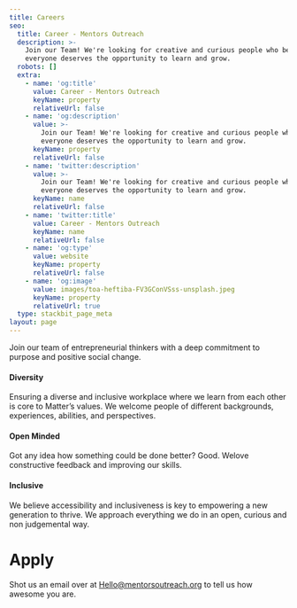 ```yaml
---
title: Careers
seo:
  title: Career - Mentors Outreach
  description: >-
    Join our Team! We're looking for creative and curious people who believe
    everyone deserves the opportunity to learn and grow.
  robots: []
  extra:
    - name: 'og:title'
      value: Career - Mentors Outreach
      keyName: property
      relativeUrl: false
    - name: 'og:description'
      value: >-
        Join our Team! We're looking for creative and curious people who believe
        everyone deserves the opportunity to learn and grow.
      keyName: property
      relativeUrl: false
    - name: 'twitter:description'
      value: >-
        Join our Team! We're looking for creative and curious people who believe
        everyone deserves the opportunity to learn and grow.
      keyName: name
      relativeUrl: false
    - name: 'twitter:title'
      value: Career - Mentors Outreach
      keyName: name
      relativeUrl: false
    - name: 'og:type'
      value: website
      keyName: property
      relativeUrl: false
    - name: 'og:image'
      value: images/toa-heftiba-FV3GConVSss-unsplash.jpeg
      keyName: property
      relativeUrl: true
  type: stackbit_page_meta
layout: page
---
```

Join our team of entrepreneurial thinkers with a deep commitment to purpose and positive social change.

#### **Diversity**

Ensuring a diverse and inclusive workplace where we learn from each other is core to Matter’s values. We welcome people of different backgrounds, experiences, abilities, and perspectives.

#### **Open Minded**

Got any idea how something could be done better? Good. Welove constructive feedback and improving our skills.

#### **Inclusive**

We believe accessibility and inclusiveness is key to empowering a new generation to thrive. We approach everything we do in an open, curious and non judgemental way.

# Apply

Shot us an email over at [Hello@mentorsoutreach.org](mailto:hello@mentorsoutreach.org) to tell us how awesome you are.

